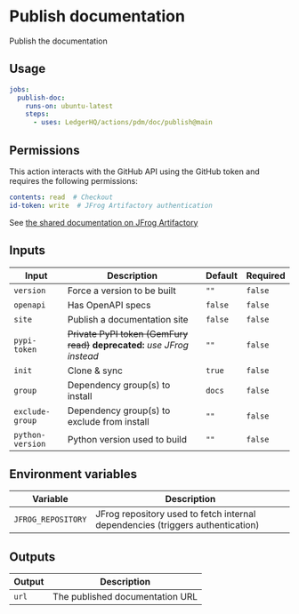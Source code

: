 # Publish documentation

Publish the documentation

## Usage

```yaml
jobs:
  publish-doc:
    runs-on: ubuntu-latest
    steps:
      - uses: LedgerHQ/actions/pdm/doc/publish@main
```

## Permissions

This action interacts with the GitHub API using the GitHub token and requires the following permissions:

```yaml
contents: read  # Checkout
id-token: write  # JFrog Artifactory authentication
```

See [the shared documentation on JFrog Artifactory](https://github.com/LedgerHQ/actions/tree/main/pdm#jfrog-artifactory)

## Inputs

| Input | Description | Default | Required |
|-------|-------------|---------|----------|
| `version` | Force a version to be built | `""` | `false` |
| `openapi` | Has OpenAPI specs | `false` | `false` |
| `site` | Publish a documentation site | `false` | `false` |
| `pypi-token` | ~~Private PyPI token (GemFury read)~~ **deprecated:** _use JFrog instead_ | `""` | `false` |
| `init` | Clone & sync | `true` | `false` |
| `group` | Dependency group(s) to install | `docs` | `false` |
| `exclude-group` | Dependency group(s) to exclude from install | `""` | `false` |
| `python-version` | Python version used to build | `""` | `false` |

## Environment variables

| Variable | Description |
|--------|-------------|
| `JFROG_REPOSITORY` | JFrog repository used to fetch internal dependencies (triggers authentication) |

## Outputs

| Output | Description |
|--------|-------------|
| `url` | The published documentation URL |
